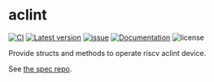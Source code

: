 ﻿# aclint

[![CI](https://github.com/YdrMaster/aclint/actions/workflows/workflow.yml/badge.svg?branch=main)](https://github.com/YdrMaster/aclint/actions)
[![Latest version](https://img.shields.io/crates/v/aclint.svg)](https://crates.io/crates/aclint)
[![issue](https://img.shields.io/github/issues/YdrMaster/aclint)](https://github.com/YdrMaster/aclint/issues)
[![Documentation](https://docs.rs/aclint/badge.svg)](https://docs.rs/aclint)
![license](https://img.shields.io/github/license/YdrMaster/aclint)

Provide structs and methods to operate riscv aclint device.

See [the spec repo](https://github.com/riscv/riscv-aclint).
